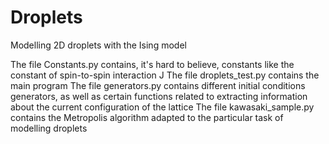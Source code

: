 # Droplets
Modelling 2D droplets with the Ising model

The file Constants.py contains, it's hard to believe, constants like the constant of spin-to-spin interaction J
The file droplets_test.py contains the main program
The file generators.py contains different initial conditions generators, as well as certain functions related to extracting information about the current configuration of the lattice
The file kawasaki_sample.py contains the Metropolis algorithm adapted to the particular task of modelling droplets
